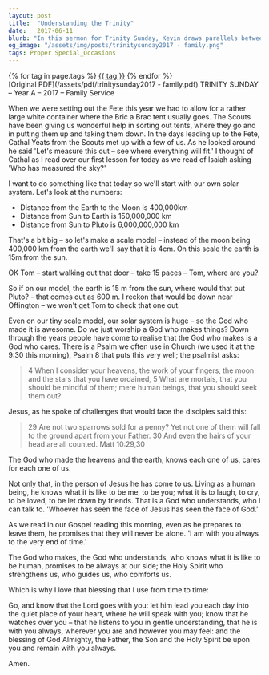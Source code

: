 ```yaml
---
layout: post
title:  "Understanding the Trinity"
date:   2017-06-11
blurb: "In this sermon for Trinity Sunday, Kevin draws parallels between the vastness of the cosmos and the awe-inspiring nature of God. He emphasizes that the God who created the universe is also a God who cares deeply for each individual. Through Jesus, God understands human experiences, and through the Holy Spirit, God is always present to guide and comfort us."
og_image: "/assets/img/posts/trinitysunday2017 - family.png"
tags: Proper Special_Occasions
---    
```

<div class="tag-pills">
    {% for tag in page.tags %}
    <a href="{{ site.baseurl }}/tag/{{ tag | slugify }}" class="tag-pill">{{ tag }}</a>
    {% endfor %}
</div>
[Original PDF](/assets/pdf/trinitysunday2017 - family.pdf)
TRINITY SUNDAY – Year A – 2017 – Family Service

When we were setting out the Fete this year we had to allow for a rather large white container where the Bric a Brac tent usually goes. The Scouts have been giving us wonderful help in sorting out tents, where they go and in putting them up and taking them down. In the days leading up to the Fete, Cathal Yeats from the Scouts met up with a few of us. As he looked around he said 'Let's measure this out – see where everything will fit.' I thought of Cathal as I read over our first lesson for today as we read of Isaiah asking 'Who has measured the sky?'

I want to do something like that today so we'll start with our own solar system. Let's look at the numbers:

- Distance from the Earth to the Moon is 400,000km
- Distance from Sun to Earth is 150,000,000 km
- Distance from Sun to Pluto is 6,000,000,000 km

That's a bit big – so let's make a scale model – instead of the moon being 400,000 km from the earth we'll say that it is 4cm. On this scale the earth is 15m from the sun.

OK Tom – start walking out that door – take 15 paces – Tom, where are you?

So if on our model, the earth is 15 m from the sun, where would that put Pluto? - that comes out as 600 m. I reckon that would be down near Offington – we won't get Tom to check that one out.

Even on our tiny scale model, our solar system is huge – so the God who made it is awesome. Do we just worship a God who makes things? Down through the years people have come to realise that the God who makes is a God who cares. There is a Psalm we often use in Church (we used it at the 9:30 this morning), Psalm 8 that puts this very well; the psalmist asks:

> 4 When I consider your heavens, the work of your fingers,
> the moon and the stars that you have ordained,
> 5 What are mortals, that you should be mindful of them;
> mere human beings, that you should seek them out?

Jesus, as he spoke of challenges that would face the disciples said this:

> 29 Are not two sparrows sold for a penny? Yet not one of them will fall to the ground apart from your Father. 30 And even the hairs of your head are all counted. Matt 10:29,30

The God who made the heavens and the earth, knows each one of us, cares for each one of us.

Not only that, in the person of Jesus he has come to us. Living as a human being, he knows what it is like to be me, to be you; what it is to laugh, to cry, to be loved, to be let down by friends. That is a God who understands, who I can talk to. 'Whoever has seen the face of Jesus has seen the face of God.'

As we read in our Gospel reading this morning, even as he prepares to leave them, he promises that they will never be alone. 'I am with you always to the very end of time.'

The God who makes, the God who understands, who knows what it is like to be human, promises to be always at our side; the Holy Spirit who strengthens us, who guides us, who comforts us.

Which is why I love that blessing that I use from time to time:

Go, and know that the Lord goes with you:
let him lead you each day into the quiet place of your heart, where he will speak with you;
know that he watches over you –
that he listens to you in gentle understanding,
that he is with you always,
wherever you are and however you may feel:
and the blessing of God Almighty,
the Father, the Son and the Holy Spirit
be upon you and remain with you always.

Amen.
